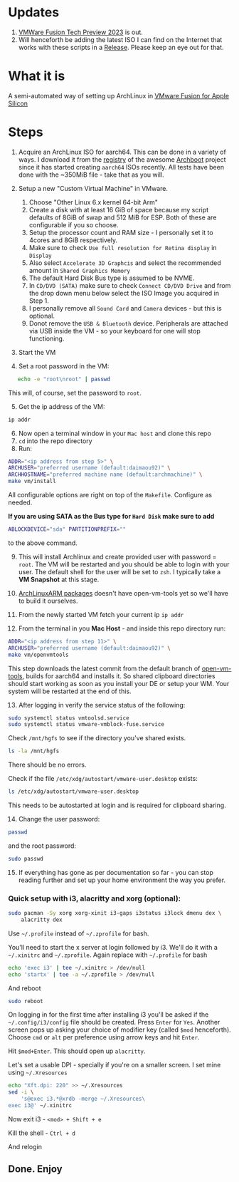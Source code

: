 # Updates
1. [VMWare Fusion Tech Preview 2023](https://blogs.vmware.com/teamfusion/2023/07/vmware-fusion-2023-tech-preview.html) is out.
2. Will henceforth be adding the latest ISO I can find on the Internet that works with these scripts in a
[Release](https://github.com/daimaou92/install-arch-vmwarefusion-techpreview/releases).
Please keep an eye out for that.

# What it is

A semi-automated way of setting up ArchLinux in [VMware Fusion for Apple Silicon](https://www.vmware.com/in/products/fusion.html)

# Steps

1. Acquire an ArchLinux ISO for aarch64. This can be done in a variety of ways. I download it from the [registry](https://pkgbuild.com/~tpowa/archboot/iso/aarch64/latest/) of the awesome [Archboot](https://gitlab.archlinux.org/tpowa/archboot) project since it has started creating `aarch64` ISOs recently. All tests have been done with the ~350MiB file - take that as you will. 

2. Setup a new "Custom Virtual Machine" in VMware.

   1. Choose "Other Linux 6.x kernel 64-bit Arm"
   2. Create a disk with at least 16 GiB of space because my script defaults of 8GiB of swap and 512 MiB for ESP. Both of these are configurable if you so choose.
   3. Setup the processor count and RAM size - I personally set it to 4cores and 8GiB respectively.
   4. Make sure to check `Use full resolution for Retina display` in `Display`
   5. Also select `Accelerate 3D Graphcis` and select the recommended amount in
   `Shared Graphics Memory`
   6. The default Hard Disk Bus type is assumed to be NVME.
   7. In `CD/DVD (SATA)` make sure to check `Connect CD/DVD Drive` and from the drop
   down menu below select the ISO Image you acquired in Step 1.
   8. I personally remove all `Sound Card` and `Camera` devices - but this is optional.
   9. Donot remove the `USB & Bluetooth` device. Peripherals are attached via USB
   inside the VM - so your keyboard for one will stop functioning.

3. Start the VM

4. Set a root password in the VM:

```Bash
   echo -e "root\nroot" | passwd
```

This will, of course, set the password to `root`.

5. Get the ip address of the VM:

```Bash
ip addr
```

6. Now open a terminal window in your `Mac host` and clone this repo
7. `cd` into the repo directory
8. Run:

```Bash
ADDR="<ip address from step 5>" \
ARCHUSER="preferred username (default:daimaou92)" \
ARCHHOSTNAME="preferred machine name (default:archmachine)" \
make vm/install
```

All configurable options are right on top of the `Makefile`. Configure as needed.

**If you are using SATA as the Bus type for `Hard Disk` make sure to add**

```Bash
ABLOCKDEVICE="sda" PARTITIONPREFIX=""
```

to the above command.

9. This will install Archlinux and create provided user with password = `root`.
   The VM will be restarted and you should be able to login with your user.
   The default shell for the user will be set to `zsh`.
   I typically take a **VM Snapshot** at this stage.

10. [ArchLinuxARM packages](https://archlinuxarm.org/packages)
doesn't have open-vm-tools yet so we'll have to build it ourselves.

11. From the newly started VM fetch your current ip `ip addr`

12. From the terminal in you **Mac Host** - and inside this repo directory run:

```Bash
ADDR="<ip address from step 11>" \
ARCHUSER="preferred username (default:daimaou92)" \
make vm/openvmtools
```
This step downloads the latest commit from the default branch of [open-vm-tools](https://github.com/vmware/open-vm-tools),
builds for aarch64 and installs it.
So shared clipboard directories should start working as soon as
you install your DE or setup your WM. Your system will be restarted at the end of this.

13. After logging in verify the service status of the following:

```Bash
sudo systemctl status vmtoolsd.service
sudo systemctl status vmware-vmblock-fuse.service
```

Check `/mnt/hgfs` to see if the directory you've shared exists.
```bash
ls -la /mnt/hgfs
```

There should be no errors.

Check if the file `/etc/xdg/autostart/vmware-user.desktop` exists:

```Bash
ls /etc/xdg/autostart/vmware-user.desktop
```

This needs to be autostarted at login and is required for clipboard sharing.

14. Change the user password:

```Bash
passwd
```

and the root password:

```Bash
sudo passwd
```

15. If everything has gone as per documentation so far - you can stop reading
    further and set up your home environment the way you prefer.

### Quick setup with i3, alacritty and xorg (optional):

```Bash
sudo pacman -Sy xorg xorg-xinit i3-gaps i3status i3lock dmenu dex \
	alacritty dex
```

Use `~/.profile` instead of `~/.zprofile` for bash.

You'll need to start the x server at login followed by i3.
We'll do it with a `~/.xinitrc` and `~/.zprofile`. Again replace with
`~/.profile` for bash

```Bash
echo 'exec i3' | tee ~/.xinitrc > /dev/null
echo 'startx' | tee -a ~/.zprofile > /dev/null
```

And reboot

```Bash
sudo reboot
```

On logging in for the first time after installing i3 you'll be asked if the
`~/.config/i3/config` file should be created. Press `Enter` for `Yes`.
Another screen pops up asking your choice of modifier key
(called `$mod` henceforth). Choose `cmd` or `alt` per preference using
arrow keys and hit `Enter`.

Hit `$mod+Enter`. This should open up `alacritty`.

Let's set a usable DPI - specially if you're on a smaller screen. I set mine
using `~/.Xresources`

```Bash
echo "Xft.dpi: 220" >> ~/.Xresources
sed -i \
	's@exec i3.*@xrdb -merge ~/.Xresources\
exec i3@' ~/.xinitrc
```

Now exit i3 - `<mod> + Shift + e`

Kill the shell - `Ctrl + d`

And relogin

## Done. Enjoy
